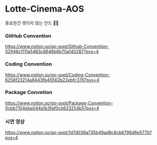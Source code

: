 # Lotte-Cinema-AOS
중요한건 꺾이지 않는 안드 💪💚

### GitHub Convention
https://www.notion.so/go-sopt/Github-Convention-02946c1111a5483c8646b6b70a140287?pvs=4

### Coding Convention
https://www.notion.so/go-sopt/Coding-Convention-6258f23214a8443fb45562b22ebfc376?pvs=4

### Package Convetion
https://www.notion.so/go-sopt/Package-Convention-0cbb7104eba044a1b3faf0cb623254b5?pvs=4

### 시연 영상
https://www.notion.so/go-sopt/1d7d036a735b49ad8c8cb6796d6e577b?pvs=4
